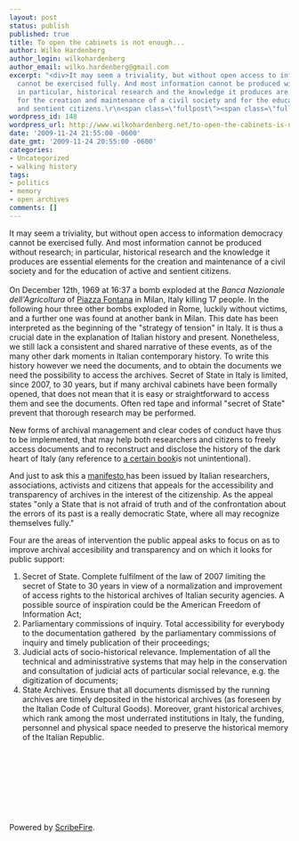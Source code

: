 ```yaml
---
layout: post
status: publish
published: true
title: To open the cabinets is not enough...
author: Wilko Hardenberg
author_login: wilkohardenberg
author_email: wilko.hardenberg@gmail.com
excerpt: "<div>It may seem a triviality, but without open access to information democracy
  cannot be exercised fully. And most information cannot be produced without research;
  in particular, historical research and the knowledge it produces are essential elements
  for the creation and maintenance of a civil society and for the education of active
  and sentient citizens.\r\n<span class=\"fullpost\"><span class=\"fullpost\">\r\n"
wordpress_id: 148
wordpress_url: http://www.wilkohardenberg.net/to-open-the-cabinets-is-not-enough/
date: '2009-11-24 21:55:00 -0600'
date_gmt: '2009-11-24 20:55:00 -0600'
categories:
- Uncategorized
- walking history
tags:
- politics
- memory
- open archives
comments: []
---
```

<div>It may seem a triviality, but without open access to information democracy cannot be exercised fully. And most information cannot be produced without research; in particular, historical research and the knowledge it produces are essential elements for the creation and maintenance of a civil society and for the education of active and sentient citizens.<br />
<span class="fullpost"><span class="fullpost"><br />
<a id="more"></a><a id="more-148"></a>On December 12th, 1969 at 16:37 a bomb exploded at the <em>Banca Nazionale dell'Agricoltura </em>of <a href="http://en.wikipedia.org/wiki/Piazza_Fontana" target="_blank">Piazza Fontana</a>&nbsp;in Milan, Italy killing 17 people. In the following hour three other bombs exploded in Rome, luckily without victims, and a further one was found at another bank in Milan. This date has been interpreted as the beginning of the "strategy of tension" in Italy. It is thus a crucial date in the explanation of Italian history and present. Nonetheless, we still lack a consistent and shared narrative of these events, as of the many other dark moments in Italian contemporary history.</span></span>&nbsp;To write this history however we need the documents, and to obtain the documents we need the possibility to access the archives. Secret of State in Italy is limited, since 2007, to 30 years, but if many archival cabinets have been formally opened, that does not mean that it is easy or straightforward to access them and see the documents. Often red tape and informal "secret of State" prevent that thorough research may be performed.&nbsp;</p>
<p>New forms of archival management and clear codes of conduct have thus to be implemented, that may help both researchers and citizens to freely access documents and to reconstruct and disclose the history of the dark heart of Italy (any reference to <a href="http://www.amazon.co.uk/Dark-Heart-Italy-Travels-Through/dp/0571205925" target="_blank">a certain book</a>is not unintentional).&nbsp;</p>
<p>And just to ask this a <a href="http://www.28maggio74.brescia.it/APRIRE_GLI_ARMADI_16nov4.pdf" target="_blank">manifesto </a>has been issued by Italian researchers, associations, activists and citizens that appeals for the accessibility and transparency of archives in the interest of the citizenship. As the appeal states "only a State that is not afraid of truth and of the confrontation about the errors of its past is a really democratic State, where all may recognize themselves fully."&nbsp;</p>
<p>Four are the areas of intervention the public appeal asks to focus on as to improve archival accesibility and transparency and on which it looks for public support:</p>
<ol>
<li>Secret of State. Complete fulfilment of the law of 2007 limiting the secret of State to 30 years in view of a normalization and improvement of access rights to the historical archives of Italian security agencies. A possible source of inspiration could be the American Freedom of Information Act;</li>
<li>Parliamentary commissions of inquiry. Total accessibility for everybody to the documentation gathered&nbsp; by the parliamentary commissions of inquiry and timely publication of their proceedings;</li>
<li>Judicial acts of socio-historical relevance. Implementation of all the technical and adminisstrative systems that may help in the conservation and consultation of judicial acts of particular social relevance, e.g. the digitization of documents;</li>
<li>State Archives. Ensure that all documents dismissed by the running archives are timely deposited in the historical archives (as foreseen by the Italian Code of Cultural Goods). Moreover, grant historical archives, which rank among the most underrated institutions in Italy, the funding, personnel and physical space needed to preserve the historical memory of the Italian Republic.</li><br />
</ol><br />
&nbsp;</p>
<div class="zemanta-pixie">
<div class="p_embed p_image_embed"><img src="http://www.wilkohardenberg.net/wp-content/uploads/2009/11/media_httpimgzemantac_wuxuk.gif.scaled500.gif" alt="Media_httpimgzemantac_wuxuk" width="1" height="1" /></div><br />
</div><br />
&nbsp;</p>
<p class="scribefire-powered">Powered by <a href="http://www.scribefire.com/">ScribeFire</a>.</p></p>
<p></div>
